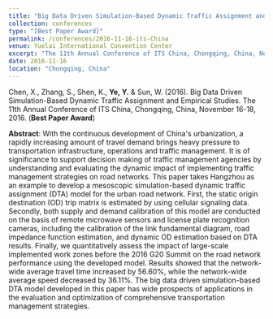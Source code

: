 ```yaml
---
title: "Big Data Driven Simulation-Based Dynamic Traffic Assignment and Empirical Studies"
collection: conferences
type: "[Best Paper Award]"
permalink: /conferences/2016-11-16-its-China
venue: Yuelai International Convention Center
excerpt: "The 11th Annual Conference of ITS China, Chongqing, China, November 16-18, 2016."
date: 2016-11-16
location: "Chongqing, China"
---
```


Chen, X., Zhang, S., Shen, K., **Ye, Y.** & Sun, W. (2016). Big Data Driven Simulation-Based Dynamic Traffic Assignment and Empirical Studies. The 11th Annual Conference of ITS China, Chongqing, China, November 16-18, 2016. (**Best Paper Award**)

**Abstract**: With the continuous development of China's urbanization, a rapidly increasing amount of travel demand brings heavy pressure to transportation infrastructure, operations and traffic management. It is of significance to support decision making of traffic management agencies by understanding and evaluating the dynamic impact of implementing traffic management strategies on road networks. This paper takes Hangzhou as an example to develop a mesoscopic simulation-based dynamic traffic assignment (DTA) model for the urban road network. First, the static origin destination (OD) trip matrix is estimated by using cellular signaling data. Secondly, both supply and demand calibration of this model are conducted on the basis of remote microwave sensors and license plate recognition cameras, including the calibration of the link fundamental diagram, road impedance function estimation, and dynamic OD estimation based on DTA results. Finally, we quantitatively assess the impact of large-scale implemented work zones before the 2016 G20 Summit on the road network performance using the developed model. Results showed that the network-wide average travel time increased by 56.60%, while the network-wide average speed decreased by 36.11%. The big data driven simulation-based DTA model developed in this paper has wide prospects of applications in the evaluation and optimization of comprehensive transportation management strategies.
